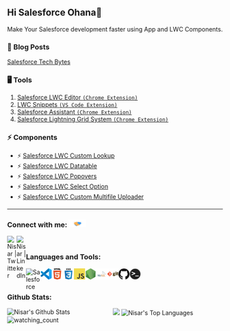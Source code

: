 ## Hi Salesforce Ohana👋

Make Your Salesforce development faster using App and LWC Components.
### 📕 Blog Posts

[Salesforce Tech Bytes](http://nisar-dev.blogspot.com)

### 🖥️ Tools

1. [Salesforce LWC Editor `(Chrome Extension)`](https://chrome.google.com/webstore/detail/salesforce-lwc-editor/ehkpneicmpbdejpoancidgkejlkahjgo)
1. [LWC Snippets `(VS Code Extension)`](https://marketplace.visualstudio.com/items?itemName=Nik-Creation.lwc-salesforce)
2. [Salesforce Assistant `(Chrome Extension)`](https://chrome.google.com/webstore/detail/salesforce-assistant/acpngnlieelljdlljmenkagbonaicccj)
3. [Salesforce Lightning Grid System `(Chrome Extension)`](https://chrome.google.com/webstore/detail/salesforce-lightning-grid/nenellcdpeipfeeiobkkchdpjdiophpg)

 ### ⚡ Components

- ⚡ [Salesforce LWC Custom Lookup](https://github.com/Nisar-99/Salesforce-LWC-Custom-Lookup)
- ⚡ [Salesforce LWC Datatable](https://github.com/Nisar-99/Salesforce-LWC-Datatable)
- ⚡ [Salesforce LWC Popovers](https://github.com/Nisar-99/Salesforce-LWC-Popovers)
- ⚡ [Salesforce LWC Select Option](https://github.com/Nisar-99/Salesforce-LWC-Select-option)
- ⚡ [Salesforce LWC Custom Multifile Uploader](https://github.com/Nisar-99/LWC-Multi-File-Uploader)

---
### Connect with me: </b><img src="https://github.com/0xAbdulKhalid/0xAbdulKhalid/raw/main/assets/mdImages/handshake.gif" width ="40">

<!--[<img align="left" alt="codeSTACKr.com" width="22px" src="https://raw.githubusercontent.com/iconic/open-iconic/master/svg/globe.svg" />][website]
[<img align="left" alt="codeSTACKr | YouTube" width="22px" src="https://cdn.jsdelivr.net/npm/simple-icons@v3/icons/youtube.svg" />][youtube]-->
[<img align="left" alt="Nisar | Twitter" width="22px" src="https://cdn.jsdelivr.net/npm/simple-icons@v3/icons/twitter.svg" />](https://twitter.com/Nisar_999)
[<img align="left" alt="Nisar | LinkedIn" width="22px" src="https://cdn.jsdelivr.net/npm/simple-icons@v3/icons/linkedin.svg" />](https://www.linkedin.com/in/nisar99)
<!--[<img align="left" alt="codeSTACKr | Instagram" width="22px" src="https://cdn.jsdelivr.net/npm/simple-icons@v3/icons/instagram.svg" />][instagram]-->

<br/>

### Languages and Tools:

<img align="left" alt="Salesforce" width="34px" src="https://tootris.com/edu/wp-content/uploads/2020/10/SalesForce-Logo-TOOTRIS.png" />
<img align="left" alt="Visual Studio Code" width="26px" src="https://raw.githubusercontent.com/github/explore/80688e429a7d4ef2fca1e82350fe8e3517d3494d/topics/visual-studio-code/visual-studio-code.png" />
<img align="left" alt="HTML5" width="26px" src="https://raw.githubusercontent.com/github/explore/80688e429a7d4ef2fca1e82350fe8e3517d3494d/topics/html/html.png" />
<img align="left" alt="CSS3" width="26px" src="https://raw.githubusercontent.com/github/explore/80688e429a7d4ef2fca1e82350fe8e3517d3494d/topics/css/css.png" />
<img align="left" alt="JavaScript" width="26px" src="https://raw.githubusercontent.com/github/explore/80688e429a7d4ef2fca1e82350fe8e3517d3494d/topics/javascript/javascript.png" />
<img align="left" alt="Node.js" width="26px" src="https://raw.githubusercontent.com/github/explore/80688e429a7d4ef2fca1e82350fe8e3517d3494d/topics/nodejs/nodejs.png" />
<img align="left" alt="MySQL" width="26px" src="https://raw.githubusercontent.com/github/explore/80688e429a7d4ef2fca1e82350fe8e3517d3494d/topics/mysql/mysql.png" />
<img align="left" alt="Git" width="26px" src="https://raw.githubusercontent.com/github/explore/80688e429a7d4ef2fca1e82350fe8e3517d3494d/topics/git/git.png" />
<img align="left" alt="GitHub" width="26px" src="https://raw.githubusercontent.com/github/explore/78df643247d429f6cc873026c0622819ad797942/topics/github/github.png" />
<img align="left" alt="Terminal" width="26px" src="https://raw.githubusercontent.com/github/explore/80688e429a7d4ef2fca1e82350fe8e3517d3494d/topics/terminal/terminal.png" />
<br />
<br />

### Github Stats:

<img  align="left" src="https://github-readme-stats.sumanth-talluri.vercel.app/api?username=Nisar-99&show_icons=true&title_color=fff&icon_color=79ff97&text_color=efefef&bg_color=24292e" alt="Nisar's Github Stats" width="49%">
  <img width="49%" src="https://github-readme-streak-stats.herokuapp.com/?user=Nisar-99&theme=radical&show_icons=true&border=e4e2e2" />
<img    src="https://github-readme-stats.sumanth-talluri.vercel.app/api/top-langs/?username=Nisar-99&show_icons=true&hide_border=true&theme=radical"  alt="Nisar's Top Languages">
  

 

 <img src="https://komarev.com/ghpvc/?username=Nisar-99&color=brightgreen" alt="watching_count" />
<!--
**Nisar-99/Nisar-99** is a ✨ _special_ ✨ repository because its `README.md` (this file) appears on your GitHub profile.

Here are some ideas to get you started:

- 🔭 I’m currently working on ...
- 🌱 I’m currently learning ...
- 👯 I’m looking to collaborate on ...
- 🤔 I’m looking for help with ...
- 💬 Ask me about ...
- 📫 How to reach me: ...
- 😄 Pronouns: ...
- ⚡ Fun fact: ...
-->
